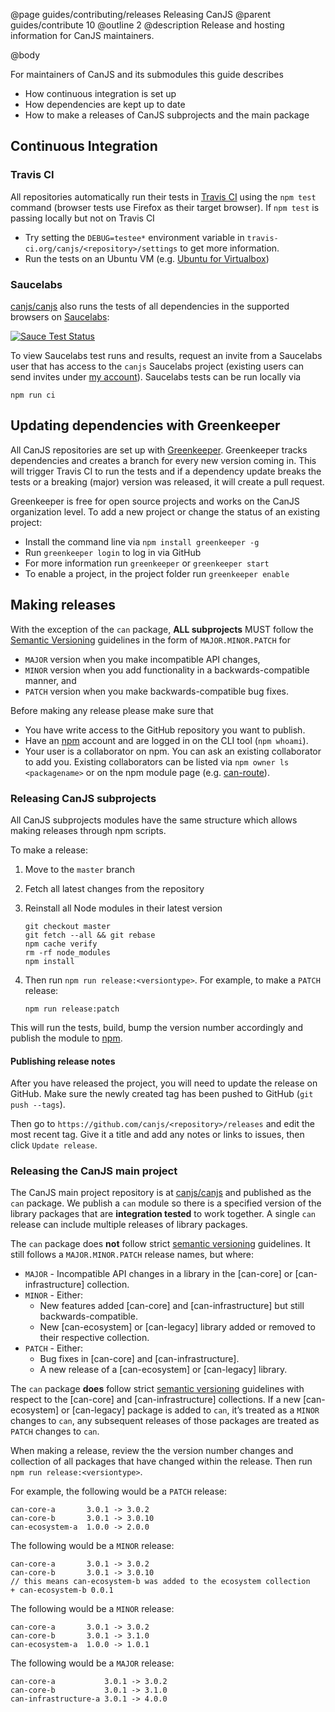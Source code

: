@page guides/contributing/releases Releasing CanJS
@parent guides/contribute 10
@outline 2
@description Release and hosting information for CanJS maintainers.

@body

For maintainers of CanJS and its submodules this guide describes

- How continuous integration is set up
- How dependencies are kept up to date
- How to make a releases of CanJS subprojects and the main package

## Continuous Integration

### Travis CI

All repositories automatically run their tests in [Travis CI](https://travis-ci.org/) using the `npm test` command (browser tests use Firefox as their target browser). If `npm test` is passing locally but not on Travis CI

- Try setting the `DEBUG=testee*` environment variable in `travis-ci.org/canjs/<repository>/settings` to get more information.
- Run the tests on an Ubuntu VM (e.g. [Ubuntu for Virtualbox](https://www.virtualbox.org/wiki/Linux_Downloads))

### Saucelabs

[canjs/canjs](https://github.com/canjs/canjs) also runs the tests of all dependencies in the supported browsers on [Saucelabs](https://saucelabs.com):

[![Sauce Test Status](https://saucelabs.com/browser-matrix/canjs-not-master.svg)](https://saucelabs.com/u/canjs-not-master)

To view Saucelabs test runs and results, request an invite from a Saucelabs user that has access to the `canjs` Saucelabs project (existing users can send invites under [my account](https://saucelabs.com/beta/users/canjs)). Saucelabs tests can be run locally via

```
npm run ci
```


## Updating dependencies with Greenkeeper

All CanJS repositories are set up with [Greenkeeper](https://greenkeeper.io/). Greenkeeper tracks dependencies and creates a branch for every new version coming in. This will trigger Travis CI to run the tests and if a dependency update breaks the tests or a breaking (major) version was released, it will create a pull request.

Greenkeeper is free for open source projects and works on the CanJS organization level. To add a new project or change the status of an existing project:

- Install the command line via `npm install greenkeeper -g`
- Run `greenkeeper login` to log in via GitHub
- For more information run `greenkeeper` or `greenkeeper start`
- To enable a project, in the project folder run `greenkeeper enable`


## Making releases

With the exception of the `can` package, __ALL subprojects__ MUST follow the [Semantic Versioning](http://semver.org/) guidelines in the form of `MAJOR.MINOR.PATCH` for

- `MAJOR` version when you make incompatible API changes,
- `MINOR` version when you add functionality in a backwards-compatible manner, and
- `PATCH` version when you make backwards-compatible bug fixes.

Before making any release please make sure that

- You have write access to the GitHub repository you want to publish.
- Have an [npm](https://www.npmjs.com) account and are logged in on the CLI tool (`npm whoami`).
- Your user is a collaborator on npm. You can ask an existing collaborator to add you. Existing collaborators can be listed via `npm owner ls <packagename>` or on the npm module page (e.g. [can-route](https://www.npmjs.com/package/can-route)).


### Releasing CanJS subprojects

All CanJS subprojects modules have the same structure which allows making releases through npm scripts.

To make a release:

1. Move to the `master` branch
2. Fetch all latest changes from the repository
3. Reinstall all Node modules in their latest version

   ```
   git checkout master
   git fetch --all && git rebase
   npm cache verify
   rm -rf node_modules
   npm install
   ```

4. Then run `npm run release:<versiontype>`. For example, to make a `PATCH` release:

   ```
   npm run release:patch
   ```

This will run the tests, build, bump the version number accordingly and publish the module to [npm](https://www.npmjs.com/).

#### Publishing release notes

After you have released the project, you will need to update the release on GitHub. Make sure the newly created tag has been pushed to GitHub (`git push --tags`). 

Then go to `https://github.com/canjs/<repository>/releases` and edit the most recent tag. Give it a title and add any notes or links to issues, then click `Update release`.

### Releasing the CanJS main project

The CanJS main project repository is at
[canjs/canjs](https://github.com/canjs/canjs) and published as the `can` package. We
publish a `can` module so there is a specified version of the library packages that are
__integration tested__ to work together. A single `can` release can include multiple
releases of library packages.

The `can` package does __not__ follow strict [semantic versioning](http://semver.org/)
guidelines. It still follows a `MAJOR.MINOR.PATCH` release names, but where:

 - `MAJOR` - Incompatible API changes in a library in the [can-core] or [can-infrastructure] collection.
 - `MINOR` - Either:
    - New features added [can-core] and [can-infrastructure] but still backwards-compatible.
    - New [can-ecosystem] or [can-legacy] library added or removed to their respective collection.
 - `PATCH` - Either:
    - Bug fixes in [can-core] and [can-infrastructure].
    - A new release of a [can-ecosystem] or [can-legacy] library.

The `can` package __does__ follow strict [semantic versioning](http://semver.org/) guidelines
with respect to the [can-core] and [can-infrastructure] collections. If a
new [can-ecosystem] or [can-legacy] package is added to `can`, it’s treated as a `MINOR` changes to `can`,
any subsequent releases of those packages are treated as `PATCH` changes to `can`.

When making a release, review the the version number changes and collection of all packages that have changed within the release.  Then run `npm run release:<versiontype>`.

For example, the following would be a `PATCH` release:

```
can-core-a       3.0.1 -> 3.0.2
can-core-b       3.0.1 -> 3.0.10
can-ecosystem-a  1.0.0 -> 2.0.0
```

The following would be a `MINOR` release:

```
can-core-a       3.0.1 -> 3.0.2
can-core-b       3.0.1 -> 3.0.10
// this means can-ecosystem-b was added to the ecosystem collection
+ can-ecosystem-b 0.0.1  
```

The following would be a `MINOR` release:

```
can-core-a       3.0.1 -> 3.0.2
can-core-b       3.0.1 -> 3.1.0
can-ecosystem-a  1.0.0 -> 1.0.1
```

The following would be a `MAJOR` release:

```
can-core-a           3.0.1 -> 3.0.2
can-core-b           3.0.1 -> 3.1.0
can-infrastructure-a 3.0.1 -> 4.0.0
```
